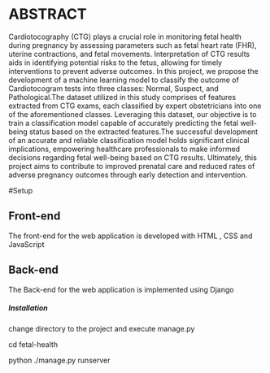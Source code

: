 # ABSTRACT
Cardiotocography (CTG) plays a crucial role in monitoring fetal health during pregnancy
by assessing parameters such as fetal heart rate (FHR), uterine contractions, and fetal
movements. Interpretation of CTG results aids in identifying potential risks to the fetus,
allowing for timely interventions to prevent adverse outcomes. In this project, we propose
the development of a machine learning model to classify the outcome of Cardiotocogram
tests into three classes: Normal, Suspect, and Pathological.The dataset utilized in this 
study comprises of features extracted from CTG exams, each classified by expert 
obstetricians into one of the aforementioned classes. Leveraging this dataset, our
objective is to train a classification model capable of accurately predicting the fetal well-being
status based on the extracted features.The successful development of an accurate 
and reliable classification model holds significant clinical implications, empowering 
healthcare professionals to make informed decisions regarding fetal well-being based on 
CTG results. Ultimately, this project aims to contribute to improved prenatal care and 
reduced rates of adverse pregnancy outcomes through early detection and intervention.

#Setup
<h2>Front-end</h2>
<p>The front-end for the web application is developed with HTML , CSS and JavaScript</p>
<h2>Back-end</h2>
<p>The Back-end for the web application is implemented using Django</p>
<h5>Installation</h5>
<p>change directory to the project and execute manage.py</p>
<p>cd fetal-health</p>
<p>python ./manage.py runserver</p>

